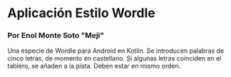 # Aplicación Estilo Wordle
### Por Enol Monte Soto "Meji"
Una especie de Wordle para Android en Kotlin. Se introducen palabras de cinco letras, de momento en castellano. Si algunas letras coinciden en el tablero, se añaden a la pista. Deben estar en mismo orden.
